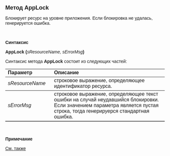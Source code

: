 <html>
<head>
<title>AppLock</title>
</head>

<body>

<p><strong><font face="Arial" size="4">Метод AppLock</font></strong></p>

<p><font face="Arial">Блокирует ресурс на уровне приложения. Если 
блокировка не удалась, генерируется ошибка.</font></p>

<p>&nbsp;</p>

<p class="label"><font face="Arial"><b>Синтаксис</b></font></p>

<p><font face="Arial"><strong>AppLock (</strong><em>sResourceName, 
sErrorMsg</em><strong>)</strong></font></p>

<p><font face="Arial">Синтаксис метода <strong>AppLock</strong>
состоит из следующих частей:</font></p>

<table border="1" cellPadding="5" cols="2" frame="below" rules="rows">
<TBODY>
  <tr vAlign="top">
    <td class="label" width="29%"><font face="Arial"><b>Параметр</b></font></td>
    <td class="label" width="71%"><font face="Arial"><strong>Описание</strong></font></td>
  </tr>
  <tr>
    <td class="label" width="29%"><em><font face="Arial">sResourceName</font></em></td>
    <td class="label" width="71%"><font face="Arial">строковое 
	выражение, определяющее идентификатор ресурса.</font></td>
  </tr>
  <tr>
    <td class="label" width="29%"><font face="Arial"><em>sErrorMsg</em></font></td>
    <td class="label" width="71%"><font face="Arial">строковое 
	выражение, определяющее текст ошибки на случай неудавшийся блокировки. Если 
	значением параметра является пустая строка, тогда генерируерся стандартная 
	ошибка.</font></td>
  </tr>
  </table>

<p class="label">&nbsp;</p>
<p class="label"><font face="Arial"><b>Примечание</b></font></p>
<p class="label"><font face="Arial"><a href="../../functions.html">См. 
также</a></font></p>
</body>
</html>

